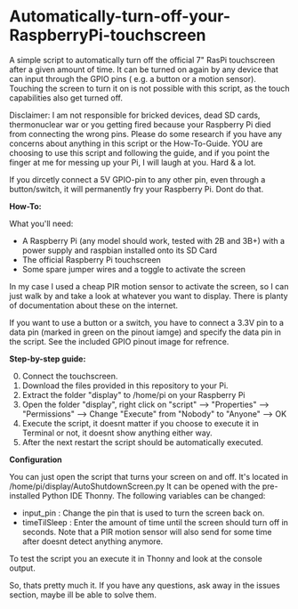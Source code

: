# Automatically-turn-off-your-RaspberryPi-touchscreen

A simple script to automatically turn off the official 7" RasPi touchscreen after a given amount of time. It can be turned on again by any device that can input through the GPIO pins ( e.g. a button or a motion sensor). Touching the screen to turn it on is not possible with this script, as the touch capabilities also get turned off.

Disclaimer: I am not responsible for bricked devices, dead SD cards, thermonuclear war or you getting fired because your Raspberry Pi died from connecting the wrong pins. Please do some research if you have any concerns about anything in this script or the How-To-Guide. YOU are choosing to use this script and following the guide, and if you point the finger at me for messing up your Pi, I will laugh at you. Hard & a lot.

If you dircetly connect a 5V GPIO-pin to any other pin, even through a button/switch, it will permanently fry your Raspberry Pi. Dont do that.

**How-To:**

What you'll need:
* A Raspberry Pi (any model should work, tested with 2B and 3B+) with a power supply and raspbian installed onto its SD Card
* The official Raspberry Pi touchscreen
* Some spare jumper wires and a toggle to activate the screen

In my case I used a cheap PIR motion sensor to activate the screen, so I can just walk by and take a look at whatever you want to display. There is planty of documentation about these on the internet.

If you want to use a button or a switch, you have to connect a 3.3V pin to a data pin (marked in green on the pinout iamge) and specify the data pin in the script. See the included GPIO pinout image for refrence.

**Step-by-step guide:**

0. Connect the touchscreen.
1. Download the files provided in this repository to your Pi.
2. Extract the folder "display" to /home/pi on your Raspberry Pi
3. Open the folder "display", right click on "script" --> "Properties" --> "Permissions" --> Change "Execute" from "Nobody" to "Anyone" --> OK
4. Execute the script, it doesnt matter if you choose to execute it in Terminal or not, it doesnt show anything either way.
5. After the next restart the script should be automatically executed.

**Configuration**

You can just open the script that turns your screen on and off. It's located in /home/pi/display/AutoShutdownScreen.py
It can be opened with the pre-installed Python IDE Thonny.
The following variables can be changed:
* input_pin : Change the pin that is used to turn the screen back on.
* timeTilSleep : Enter the amount of time until the screen should turn off in seconds. Note that a PIR motion sensor will also send for some time after doesnt detect anything anymore.

To test the script you an execute it in Thonny and look at the console output.


So, thats pretty much it. If you have any questions, ask away in the issues section, maybe ill be able to solve them.
